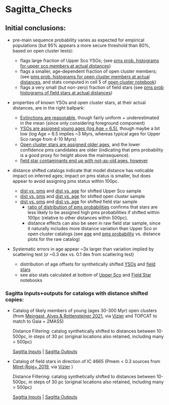 # Sagitta_Checks

## Initial conclusions: ##

- pre-main sequence probability varies as expected for empirical
populations (but 95% appears a more secure threshold than 80%, based
on open cluster tests):
    - flags large fraction of Upper Sco YSOs; (see
      [pms prob. histograms for upper sco members at actual distances](https://github.com/kevincovey/Sagitta_Checks/blob/main/plots/compareUpperScoProbs.png))
    - flags a smaller, age-dependent fraction of open cluster members;
      (see
      [pms prob. histograms for open cluster members at actual distances](https://github.com/kevincovey/Sagitta_Checks/blob/main/plots/CoronaeProbs.png),
      and stats computed in cell 5 of [open cluster notebook](https://github.com/kevincovey/Sagitta_Checks/blob/main/notebooks/ShiftOlderClusters.ipynb))
	- flags a very small (but non-zero) fraction of field stars (see
      [pms prob histograms of field stars at actual distances](https://github.com/kevincovey/Sagitta_Checks/blob/main/plots/DANCeProbs.png))

- properties of known YSOs and open cluster stars, at their actual distances, are in the
right ballpark:
    - [Extinctions are reasonable](https://github.com/kevincovey/Sagitta_Checks/blob/main/plots/compareAv.png), though fairly uniform + underestimated in the mean (since only considering foreground component)
    - [YSOs are assigned young ages (log Age = 6.5)](https://github.com/kevincovey/Sagitta_Checks/blob/main/plots/compareUpperScoAges.png), though maybe a bit low (log Age = 6.5 implies ~3 Myrs, whereas typical ages for Upper Sco range from 4-10 Myrs)
    - [Open cluster stars are assigned older ages](https://github.com/kevincovey/Sagitta_Checks/blob/main/plots/CoronaeAges.png),
and the lower confidence pms candidates are older (indicating that pms probability is a good proxy for height above the mainsequence). 
    - [field star contaminants end up with not-as-old ages, however](https://github.com/kevincovey/Sagitta_Checks/blob/main/plots/DANCeAges.png)

- distance shifted catalogs indicate that model distance has noticable impact on inferred ages; impact on pms status is smaller, but does appear to avoid assigning pms status within 100pc.
   - [dist vs. pms](https://github.com/kevincovey/Sagitta_Checks/blob/main/plots/LongerUpperScoDistPMS.png) and [dist vs. age](https://github.com/kevincovey/Sagitta_Checks/blob/main/plots/LongerUpperScoDistAge.png) for shifted Upper Sco sample
   - [dist vs. pms](https://github.com/kevincovey/Sagitta_Checks/blob/main/plots/CoronaeDistPMS.png) and [dist vs. age](https://github.com/kevincovey/Sagitta_Checks/blob/main/plots/CoronaeDistAge.png) for shifted open cluster sample
   - [dist vs. pms](https://github.com/kevincovey/Sagitta_Checks/blob/main/plots/ShiftedDANCeDistPMS.png) and [dist vs. age](https://github.com/kevincovey/Sagitta_Checks/blob/main/plots/ShiftedDANCeDistAge.png) for shifted field star sample
       - [ratio of distribution of pms probabilities](https://github.com/kevincovey/Sagitta_Checks/blob/main/plots/ShiftedDANCePMSHistRatio.png) confirms that stars are less likely to be assigned high pms probabilities if shifted within 100pc (relative to other distances within 500pc). 
       - distance effects can also be seen in raw field star sample,
         since it naturally includes more distance variation than
         Upper Sco or open cluster catalogs (see [age](https://github.com/kevincovey/Sagitta_Checks/blob/main/plots/rawDANCeDistAge.png) and
         [pms probability](https://github.com/kevincovey/Sagitta_Checks/blob/main/plots/rawDANCeDistPMS.png) vs. distance plots for the raw catalog)

- Systematic errors in age appear ~3x larger than variation implied by
scattering test ($\sigma$ ~0.3 dex vs. 0.1 dex from scattering test)
    - distribution of age offsets for synthetically shifted
      [YSOs](https://github.com/kevincovey/Sagitta_Checks/blob/main/plots/compareUpperScoAgeDiffs.png)
      and [field stars](https://github.com/kevincovey/Sagitta_Checks/blob/main/plots/ShiftedDANCeAgeDiffs.png)
    - see also stats calculated at bottom of [Upper Sco](https://github.com/kevincovey/Sagitta_Checks/blob/main/notebooks/ShiftUpperSco.ipynb) and [Field Star](https://github.com/kevincovey/Sagitta_Checks/blob/main/notebooks/ShiftFieldStars.ipynb) notebooks


### Sagitta Inputs+outputs for catalogs with distance shifted copies: ###

- Catalog of likely members of young (ages 30-300 Myr) open clusters
    (from
[Meingast, Alves & Rottensteiner 2021](https://ui.adsabs.harvard.edu/abs/2021A%26A...645A..84M/abstract),
via
[Vizier](https://vizier.u-strasbg.fr/viz-bin/VizieR?-source=J/A+A/645/A84)
and TOPCAT to match to Gaia + 2MASS)

    Distance Filtering: catalog synthetically shifted to distances between
10-500pc, in steps of 30 pc (original locations also retained,
including many > 500pc)

    [Sagitta Inputs](https://www.dropbox.com/s/wqcbdxr44femxl2/LongerCoronae.fits?dl=0)
| [Sagitta Outputs](https://www.dropbox.com/s/v7xcbreyrsk865g/LongerCoronae-sagitta.fits?dl=0)

- Catalog of field stars in direction of IC 4665
    (Pmem < 0.3 sources from
[Miret-Roig+ 2019](https://ui.adsabs.harvard.edu/abs/2019A%26A...631A..57M/abstract),
via
[Vizier](https://vizier.u-strasbg.fr/viz-bin/VizieR-3?-source=J/A%2bA/631/A57/table5)
)

     Distance Filtering: catalog synthetically shifted to distances between
10-500pc, in steps of 30 pc (original locations also retained,
including many > 500pc)

    [Sagitta Inputs](https://www.dropbox.com/s/nnwn10160o7js2r/LongerDANCe.fits?dl=0) | [Sagitta Outputs](https://www.dropbox.com/s/e93kfdoow7i2702/LongerDANCe_results.fits?dl=0/)

